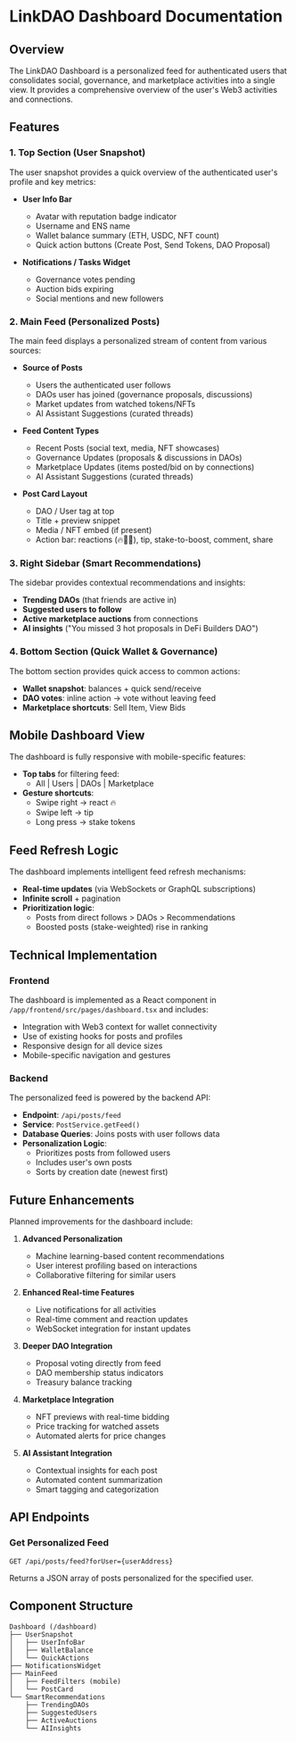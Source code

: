 # LinkDAO Dashboard Documentation

## Overview

The LinkDAO Dashboard is a personalized feed for authenticated users that consolidates social, governance, and marketplace activities into a single view. It provides a comprehensive overview of the user's Web3 activities and connections.

## Features

### 1. Top Section (User Snapshot)

The user snapshot provides a quick overview of the authenticated user's profile and key metrics:

- **User Info Bar**
  - Avatar with reputation badge indicator
  - Username and ENS name
  - Wallet balance summary (ETH, USDC, NFT count)
  - Quick action buttons (Create Post, Send Tokens, DAO Proposal)

- **Notifications / Tasks Widget**
  - Governance votes pending
  - Auction bids expiring
  - Social mentions and new followers

### 2. Main Feed (Personalized Posts)

The main feed displays a personalized stream of content from various sources:

- **Source of Posts**
  - Users the authenticated user follows
  - DAOs user has joined (governance proposals, discussions)
  - Market updates from watched tokens/NFTs
  - AI Assistant Suggestions (curated threads)

- **Feed Content Types**
  - Recent Posts (social text, media, NFT showcases)
  - Governance Updates (proposals & discussions in DAOs)
  - Marketplace Updates (items posted/bid on by connections)
  - AI Assistant Suggestions (curated threads)

- **Post Card Layout**
  - DAO / User tag at top
  - Title + preview snippet
  - Media / NFT embed (if present)
  - Action bar: reactions (🔥💎🚀), tip, stake-to-boost, comment, share

### 3. Right Sidebar (Smart Recommendations)

The sidebar provides contextual recommendations and insights:

- **Trending DAOs** (that friends are active in)
- **Suggested users to follow**
- **Active marketplace auctions** from connections
- **AI insights** ("You missed 3 hot proposals in DeFi Builders DAO")

### 4. Bottom Section (Quick Wallet & Governance)

The bottom section provides quick access to common actions:

- **Wallet snapshot**: balances + quick send/receive
- **DAO votes**: inline action → vote without leaving feed
- **Marketplace shortcuts**: Sell Item, View Bids

## Mobile Dashboard View

The dashboard is fully responsive with mobile-specific features:

- **Top tabs** for filtering feed:
  - All | Users | DAOs | Marketplace
- **Gesture shortcuts**:
  - Swipe right → react 🔥
  - Swipe left → tip
  - Long press → stake tokens

## Feed Refresh Logic

The dashboard implements intelligent feed refresh mechanisms:

- **Real-time updates** (via WebSockets or GraphQL subscriptions)
- **Infinite scroll** + pagination
- **Prioritization logic**:
  - Posts from direct follows > DAOs > Recommendations
  - Boosted posts (stake-weighted) rise in ranking

## Technical Implementation

### Frontend

The dashboard is implemented as a React component in `/app/frontend/src/pages/dashboard.tsx` and includes:

- Integration with Web3 context for wallet connectivity
- Use of existing hooks for posts and profiles
- Responsive design for all device sizes
- Mobile-specific navigation and gestures

### Backend

The personalized feed is powered by the backend API:

- **Endpoint**: `/api/posts/feed`
- **Service**: `PostService.getFeed()`
- **Database Queries**: Joins posts with user follows data
- **Personalization Logic**: 
  - Prioritizes posts from followed users
  - Includes user's own posts
  - Sorts by creation date (newest first)

## Future Enhancements

Planned improvements for the dashboard include:

1. **Advanced Personalization**
   - Machine learning-based content recommendations
   - User interest profiling based on interactions
   - Collaborative filtering for similar users

2. **Enhanced Real-time Features**
   - Live notifications for all activities
   - Real-time comment and reaction updates
   - WebSocket integration for instant updates

3. **Deeper DAO Integration**
   - Proposal voting directly from feed
   - DAO membership status indicators
   - Treasury balance tracking

4. **Marketplace Integration**
   - NFT previews with real-time bidding
   - Price tracking for watched assets
   - Automated alerts for price changes

5. **AI Assistant Integration**
   - Contextual insights for each post
   - Automated content summarization
   - Smart tagging and categorization

## API Endpoints

### Get Personalized Feed
```
GET /api/posts/feed?forUser={userAddress}
```

Returns a JSON array of posts personalized for the specified user.

## Component Structure

```
Dashboard (/dashboard)
├── UserSnapshot
│   ├── UserInfoBar
│   ├── WalletBalance
│   └── QuickActions
├── NotificationsWidget
├── MainFeed
│   ├── FeedFilters (mobile)
│   └── PostCard
└── SmartRecommendations
    ├── TrendingDAOs
    ├── SuggestedUsers
    ├── ActiveAuctions
    └── AIInsights
```